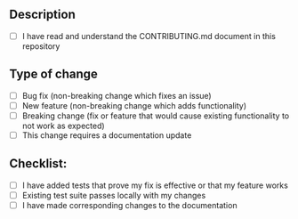 ## Description

<!-- Please include a summary of the pull request and any related issues it fixes. Please also include relevant motivation and context. -->

-   [ ] I have read and understand the CONTRIBUTING.md document in this repository

## Type of change

<!-- Please delete options that are not relevant. -->

-   [ ] Bug fix (non-breaking change which fixes an issue)
-   [ ] New feature (non-breaking change which adds functionality)
-   [ ] Breaking change (fix or feature that would cause existing functionality to not work as expected)
-   [ ] This change requires a documentation update

## Checklist:

-   [ ] I have added tests that prove my fix is effective or that my feature works
-   [ ] Existing test suite passes locally with my changes
-   [ ] I have made corresponding changes to the documentation
